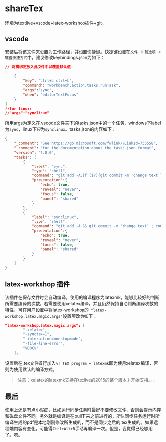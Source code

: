 # shareTex

环境为textlive+vscode+latex-workshop插件+git。

## vscode

安装后将该文件夹设置为工作路径，并设置快捷键。快捷键设置在`文件` -> `首选项` -> `键盘快捷方式`中，建议修改keybindings.json为如下：

```json
// 将键绑定放入此文件中以覆盖默认值
[
    {
        "key": "ctrl+L ctrl+L",
        "command": "workbench.action.tasks.runTask",
        "args":"sync",
        "when": "editorTextFocus"
    }
]
//for linux:
//"args":"synclinux"
```

所用args为定义在.vscode文件夹下的tasks.json中的一个任务，windows下label为`sync`，linux下应为`synclinux`。tasks.json的内容如下：

```json
{
    "_comment": "See https://go.microsoft.com/fwlink/?LinkId=733558",
    "_comment": "for the documentation about the tasks.json format",
    "version": "2.0.0",
    "tasks": [
        {
            "label": "sync",
            "type": "shell",
            "command": "git add -A;if ($?){git commit -m 'change text'};$commitFlag=$?;git pull --no-edit ;if ($? -and $commitFlag) {git push}",
            "presentation":{
                "echo": true,
                "reveal": "never",
                "focus": false,
                "panel": "shared"
            }
        },
        {
            "label": "synclinux",
            "type": "shell",
            "command": "git add -A && git commit -m 'change text' ; commitFlag=$? ; git pull --no-edit && if [ $commitFlag -eq 0 ]; then git push; fi ",
            "presentation":{
                "echo": true,
                "reveal": "never",
                "focus": false,
                "panel": "shared"
            }
        }
    ]
}
```

## latex-workshop 插件

该插件在保存文件时会自动编译。使用的编译程序为latexmk，能够比较好的判断所需要编译的次数。若需要使用xelatex编译，并且仍然保持自动判断编译次数的特性，可在用户设置中将latex-workshop的` "latex-workshop.latex.magic.args"`设置项改为如下：

```json
"latex-workshop.latex.magic.args": [
        "-xelatex",
        "-synctex=1",
        "-interaction=nonstopmode",
        "-file-line-error",
        "%DOC%"
    ],
```

设置后在.tex文件首行加入`%! TEX program = latexmk`即为使用xelatex编译，否则为使用默认的编译方式。

> 注意：xelatex的latexmk支持在texlive的2015的某个版本才开始支持。。。

## 最后

使用上还是有点小瑕疵，比如运行同步任务时最好不要修改文件，否则会提示内存和磁盘文件不同。另外就是编译是在pull下来之前进行的，所以同步任务运行时所编译生成的pdf是本地刚刚修改所生成的，而不是同步之后的.tex生成的。如果远程端内容有变化，可能得`Ctrl+Alt+B`手动再编译一次。但是，我觉得已经够用了。嗯。
